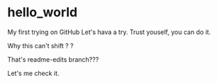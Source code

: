 # hello_world
My first trying on GitHub
Let's hava a try. Trust youself, you can do it.

Why this can't shift ? ?

That's readme-edits branch???

Let's me check it.
